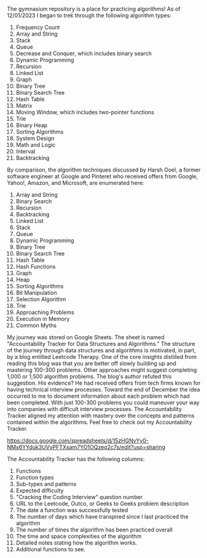 The gymnasium repository is a place for practicing algorithms!
As of 12/01/2023 I began to trek through the following algorithm types: 
1. Frequency Count
2. Array and String
3. Stack
4. Queue
5. Decrease and Conquer, which includes binary search
6. Dynamic Programming
7. Recursion
8. Linked List
9. Graph
10. Binary Tree
11. Binary Search Tree
12. Hash Table
13. Matrix
14. Moving Window, which includes two-pointer functions
15. Trie
16. Binary Heap
17. Sorting Algorithms
18. System Design
19. Math and Logic
20. Interval
21. Backtracking

By comparison, the algorithm techniques discussed by Harsh Goel, a former software engineer at Google and Pinteret who received offers from Google, Yahoo!, Amazon, and Microsoft, are enumerated here:

1. Array and String
2. Binary Search
3. Recursion
4. Backtracking
5. Linked List
6. Stack 
7. Queue
8. Dynamic Programming
9. Binary Tree
10. Binary Search Tree
11. Hash Table
12. Hash Functions
13. Graph
14. Heap
15. Sorting Algorithms
16. Bit Manipulation
17. Selection Algorithm
18. Trie 
19. Approaching Problems
20. Execution in Memory
21. Common Myths

My journey was stored on Google Sheets. The sheet is named "Accountability Tracker for Data Structures and Algorithms." The structure of the journey through data structures and algorithms is motivated, in part, by a blog entitled Leetcode Therapy. One of the core insights distilled from reading this blog was that you are better off slowly building up and mastering 100-300 problems. Other approaches might suggest completing 1,000 or 1,500 algorithm problems. The blog's author refuted this suggestion. His evidence? He had received offers from tech firms known for having technical interview processes. Toward the end of December the idea occurred to me to document information about each problem which had been completed. With just 100-300 problems you could maneuver your way into companies with difficult interview processes. The Accountability Tracker aligned my attention with mastery over the concepts and patterns contained within the algorithms. Feel free to check out my Accountability Tracker. 

https://docs.google.com/spreadsheets/d/15zHGNvYy0-NMx6YYduk3UVvPFTXsam7YO1OQzeq2c7s/edit?usp=sharing

The Accountability Tracker has the following columns:

1. Functions
2. Function types
3. Sub-types and patterns 
4. Expected difficulty
5. "Cracking the Coding Interview" question number
6. URL to the Leetcode, Outco, or Geeks to Geeks problem description
7. The date a function was successfully tested
8. The number of days which have transpired since I last practiced the algorithm
9. The number of times the algorithm has been practiced overall
10. The time and space complexities of the algorithm
11. Detailed notes stating how the algorithm works. 
12. Additional functions to see. 
